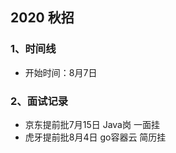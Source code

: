 ## 2020 秋招

### 1、时间线

-   开始时间：8月7日

### 2、面试记录

-   京东提前批7月15日  Java岗 一面挂
-   虎牙提前批8月4日  go容器云 简历挂

